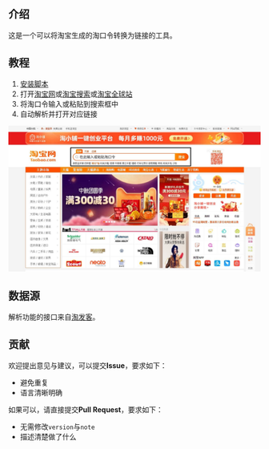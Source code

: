 ## 介绍
这是一个可以将淘宝生成的淘口令转换为链接的工具。

## 教程
1. [安装脚本](https://greasyfork.org/scripts/411432)
2. 打开[淘宝网](https://www.taobao.com/)或[淘宝搜索](https://s.taobao.com/)或[淘宝全球站](https://world.taobao.com/)
3. 将淘口令输入或粘贴到搜索框中
4. 自动解析并打开对应链接

![图片_1](.github/image_1.jpg)

## 数据源
解析功能的接口来自[淘发客](https://www.taofake.com/tools/tkljm/)。

## 贡献
欢迎提出意见与建议，可以提交**Issue**，要求如下：
- 避免重复
- 语言清晰明确

如果可以，请直接提交**Pull Request**，要求如下：
- 无需修改`version`与`note`
- 描述清楚做了什么